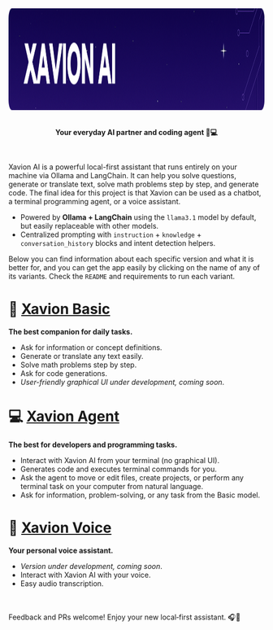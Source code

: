 <div align="center"> 
   <img width="1536" height="200" alt="XAVION AI" src="https://github.com/javiiervm/Xavion-AI/blob/main/assets/github_banner.png" />
   <br /><br />
   <p><b>
      Your everyday AI partner and coding agent 🤖💻
   </b></p>
</div>
<br />

Xavion AI is a powerful local-first assistant that runs entirely on your machine via Ollama and LangChain. It can help you solve questions, generate or translate text, solve math problems step by step, and generate code. The final idea for this project is that Xavion can be used as a chatbot, a terminal programming agent, or a voice assistant.

- Powered by **Ollama + LangChain** using the `llama3.1` model by default, but easily replaceable with other models.
- Centralized prompting with `instruction` + `knowledge` + `conversation_history` blocks and intent detection helpers.

Below you can find information about each specific version and what it is better for, and you can get the app easily by clicking on the name of any of its variants. Check the `README` and requirements to run each variant.

# 💭 [Xavion Basic](https://github.com/javiiervm/Xavion-AI/tree/basic)

**The best companion for daily tasks.**
- Ask for information or concept definitions.
- Generate or translate any text easily.
- Solve math problems step by step.
- Ask for code generations.
- *User-friendly graphical UI under development, coming soon*.

# 💻 [Xavion Agent](https://github.com/javiiervm/Xavion-AI/tree/agent)

**The best for developers and programming tasks.**
- Interact with Xavion AI from your terminal (no graphical UI).
- Generates code and executes terminal commands for you.
- Ask the agent to move or edit files, create projects, or perform any terminal task on your computer from natural language.
- Ask for information, problem-solving, or any task from the Basic model.

# 🎤 [Xavion Voice](https://github.com/javiiervm/Xavion-AI/tree/voice)

**Your personal voice assistant.**
- *Version under development, coming soon*.
- Interact with Xavion AI with your voice.
- Easy audio transcription.


<br /><br />
Feedback and PRs welcome! Enjoy your new local‑first assistant. 🎧🤖
